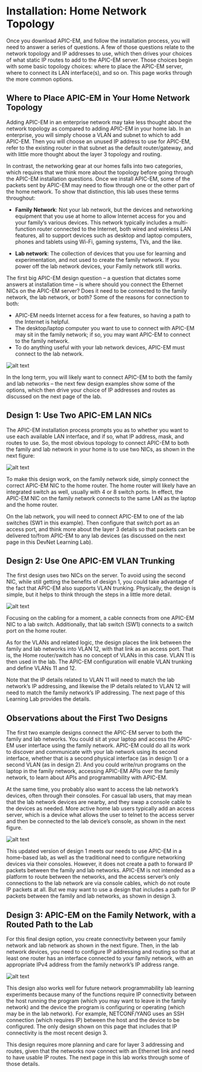 # Installation: Home Network Topology
Once you download APIC-EM, and follow the installation process, you will need to answer a series of questions. A few of those questions relate to the network topology and IP addresses to use, which then drives your choices of what static IP routes to add to the APIC-EM server. Those choices begin with some basic topology choices: where to place the APIC-EM server, where to connect its LAN interface(s), and so on. This page works through the more common options.
## Where to Place APIC-EM in Your Home Network Topology
Adding APIC-EM in an enterprise network may take less thought about the network topology as compared to adding APIC-EM in your home lab. In an enterprise, you will simply choose a VLAN and subnet to which to add APIC-EM. Then you will choose an unused IP address to use for APIC-EM, refer to the existing router in that subnet as the default router/gateway, and with little more thought about the layer 3 topology and routing.

In contrast, the networking gear at our homes falls into two categories, which requires that we think more about the topology before going through the APIC-EM installation questions. Once we install APIC-EM, some of the packets sent by APIC-EM may need to flow through one or the other part of the home network. To show that distinction, this lab uses these terms throughout:

- **Family Network**: Not your lab network, but the devices and networking equipment that you use at home to allow Internet access for you and your family’s various devices. This network typically includes a multi-function router connected to the Internet, both wired and wireless LAN features, all to support devices such as desktop and laptop computers, phones and tablets using Wi-Fi, gaming systems, TVs, and the like.

- **Lab network**: The collection of devices that you use for learning and experimentation, and not used to create the family network. If you power off the lab network devices, your Family network still works.

The first big APIC-EM design question – a question that dictates some answers at installation time – is where should you connect the Ethernet NICs on the APIC-EM server? Does it need to be connected to the family network, the lab network, or both? Some of the reasons for connection to both:
- APIC-EM needs Internet access for a few features, so having a path to the Internet is helpful.
- The desktop/laptop computer you want to use to connect with APIC-EM may sit in the family network; if so, you may want APIC-EM to connect to the family network.
- To do anything useful with your lab network devices, APIC-EM must connect to the lab network.

![alt text](/posts/files/01-apic-03-install-apic-home/assets/images/apic-3-08.png)

In the long term, you will likely want to connect APIC-EM to both the family and lab networks – the next few design examples show some of the options, which then drive your choice of IP addresses and routes as discussed on the next page of the lab.
## Design 1: Use Two APIC-EM LAN NICs
The APIC-EM installation process prompts you as to whether you want to use each available LAN interface, and if so, what IP address, mask, and routes to use. So, the most obvious topology to connect APIC-EM to both the family and lab network in your home is to use two NICs, as shown in the next figure:

![alt text](/posts/files/01-apic-03-install-apic-home/assets/images/apic-3-09.png)

To make this design work, on the family network side, simply connect the correct APIC-EM NIC to the home router. The home router will likely have an integrated switch as well, usually with 4 or 8 switch ports. In effect, the APIC-EM NIC on the family network connects to the same LAN as the laptop and the home router.

On the lab network, you will need to connect APIC-EM to one of the lab switches (SW1 in this example). Then configure that switch port as an access port, and think more about the layer 3 details so that packets can be delivered to/from APIC-EM to any lab devices (as discussed on the next page in this DevNet Learning Lab).

## Design 2: Use One APIC-EM VLAN Trunking
The first design uses two NICs on the server. To avoid using the second NIC, while still getting the benefits of design 1, you could take advantage of the fact that APIC-EM also supports VLAN trunking. Physically, the design is simple, but it helps to think through the steps in a little more detail.

![alt text](/posts/files/01-apic-03-install-apic-home/assets/images/apic-3-10.png)

Focusing on the cabling for a moment, a cable connects from one APIC-EM NIC to a lab switch. Additionally, that lab switch (SW1) connects to a switch port on the home router.

As for the VLANs and related logic, the design places the link between the family and lab networks into VLAN 12, with that link as an access port. That is, the Home router/switch has no concept of VLANs in this case. VLAN 11 is then used in the lab. The APIC-EM configuration will enable VLAN trunking and define VLANs 11 and 12.

Note that the IP details related to VLAN 11 will need to match the lab network’s IP addressing, and likewise the IP details related to VLAN 12 will need to match the family network’s IP addressing. The next page of this Learning Lab provides the details.

## Observations about the First Two Designs
The first two example designs connect the APIC-EM server to both the family and lab networks. You could sit at your laptop and access the APIC-EM user interface using the family network. APIC-EM could do all its work to discover and communicate with your lab network using its second interface, whether that is a second physical interface (as in design 1) or a second VLAN (as in design 2).  And you could write/run programs on the laptop in the family network, accessing APIC-EM APIs over the family network, to learn about APIs and programmability with APIC-EM.

At the same time, you probably also want to access the lab network’s devices, often through their consoles. For casual lab users, that may mean that the lab network devices are nearby, and they swap a console cable to the devices as needed. More active home lab users typically add an access server, which is a device what allows the user to telnet to the access server and then be connected to the lab device’s console, as shown in the next figure.

![alt text](/posts/files/01-apic-03-install-apic-home/assets/images/apic-3-11.png)

This updated version of design 1 meets our needs to use APIC-EM in a home-based lab, as well as the traditional need to configure networking devices via their consoles. However, it does not create a path to forward IP packets between the family and lab networks. APIC-EM is not intended as a platform to route between the networks, and the access server’s only connections to the lab network are via console cables, which do not route IP packets at all. But we may want to use a design that includes a path for IP packets between the family and lab networks, as shown in design 3.

## Design 3: APIC-EM on the Family Network, with a Routed Path to the Lab
For this final design option, you create connectivity between your family network and lab network as shown in the next figure. Then, in the lab network devices, you need to configure IP addressing and routing so that at least one router has an interface connected to your family network, with an appropriate IPv4 address from the family network’s IP address range.

![alt text](/posts/files/01-apic-03-install-apic-home/assets/images/apic-3-12.png)

This design also works well for future network programmability lab learning experiments because many of the functions require IP connectivity between the host running the program (which you may want to leave in the family network) and the device the program is configuring or operating (which may be in the lab network). For example, NETCONF/YANG uses an SSH connection (which requires IP) between the host and the device to be configured. The only design shown on this page that includes that IP connectivity is the most recent design 3.

This design requires more planning and care for layer 3 addressing and routes, given that the networks now connect with an Ethernet link and need to have usable IP routes. The next page in this lab works through some of those details.
